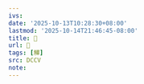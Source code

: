 ```yaml
---
ivs:
date: '2025-10-13T10:28:30+08:00'
lastmod: '2025-10-14T21:46:45-08:00'
title: 􃖯
url: 􃖯
tags: [觶]
src: DCCV
note:
---
```

